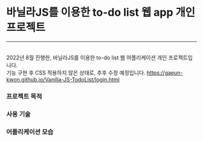 # 바닐라JS를 이용한 to-do list 웹 app 개인 프로젝트
---
<br> 2022년 8월 진행한, 바닐라JS를 이용한 to-do list 웹 어플리케이션 개인 프로젝트입니다. 
<br> 기능 구현 후 CSS 적용하지 않은 상태로, 추후 수정 예정입니다.
https://gaeun-kwon.github.io/Vanilla-JS-TodoList/login.html

### 프로젝트 목적

### 사용 기술

### 어플리케이션 모습
